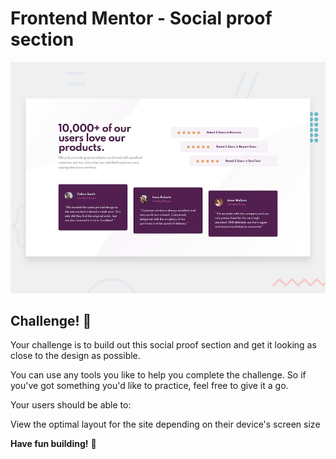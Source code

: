 # Frontend Mentor - Social proof section

![Design preview for the Social proof section coding challenge](./design/desktop-preview.jpg)

## Challenge! 👋
Your challenge is to build out this social proof section and get it looking as close to the design as possible.

You can use any tools you like to help you complete the challenge. So if you've got something you'd like to practice, feel free to give it a go.

Your users should be able to:

View the optimal layout for the site depending on their device's screen size

**Have fun building!** 🚀
